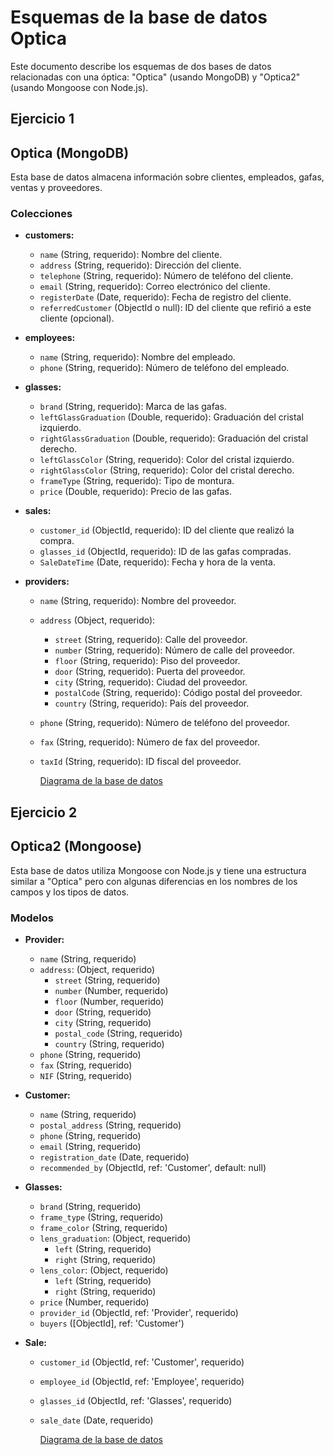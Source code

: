 # Esquemas de la base de datos Optica

Este documento describe los esquemas de dos bases de datos relacionadas con una óptica: "Optica" (usando MongoDB) y "Optica2" (usando Mongoose con Node.js).
## Ejercicio 1
## Optica (MongoDB)

Esta base de datos almacena información sobre clientes, empleados, gafas, ventas y proveedores.

### Colecciones

* **customers:**
    * `name` (String, requerido): Nombre del cliente.
    * `address` (String, requerido): Dirección del cliente.
    * `telephone` (String, requerido): Número de teléfono del cliente.
    * `email` (String, requerido): Correo electrónico del cliente.
    * `registerDate` (Date, requerido): Fecha de registro del cliente.
    * `referredCustomer` (ObjectId o null): ID del cliente que refirió a este cliente (opcional).

* **employees:**
    * `name` (String, requerido): Nombre del empleado.
    * `phone` (String, requerido): Número de teléfono del empleado.

* **glasses:**
    * `brand` (String, requerido): Marca de las gafas.
    * `leftGlassGraduation` (Double, requerido): Graduación del cristal izquierdo.
    * `rightGlassGraduation` (Double, requerido): Graduación del cristal derecho.
    * `leftGlassColor` (String, requerido): Color del cristal izquierdo.
    * `rightGlassColor` (String, requerido): Color del cristal derecho.
    * `frameType` (String, requerido): Tipo de montura.
    * `price` (Double, requerido): Precio de las gafas.

* **sales:**
    * `customer_id` (ObjectId, requerido): ID del cliente que realizó la compra.
    * `glasses_id` (ObjectId, requerido): ID de las gafas compradas.
    * `SaleDateTime` (Date, requerido): Fecha y hora de la venta.

* **providers:**
    * `name` (String, requerido): Nombre del proveedor.
    * `address` (Object, requerido):
        * `street` (String, requerido): Calle del proveedor.
        * `number` (String, requerido): Número de calle del proveedor.
        * `floor` (String, requerido): Piso del proveedor.
        * `door` (String, requerido): Puerta del proveedor.
        * `city` (String, requerido): Ciudad del proveedor.
        * `postalCode` (String, requerido): Código postal del proveedor.
        * `country` (String, requerido): País del proveedor.
    * `phone` (String, requerido): Número de teléfono del proveedor.
    * `fax` (String, requerido): Número de fax del proveedor.
    * `taxId` (String, requerido): ID fiscal del proveedor.
 
      [Diagrama de la base de datos](https://github.com/sserranom/S203-Estructura-de-datos-MongoDB-N1/blob/main/Ejercicio1/Optica_diagram.jpg)

## Ejercicio 2
## Optica2 (Mongoose)

Esta base de datos utiliza Mongoose con Node.js y tiene una estructura similar a "Optica" pero con algunas diferencias en los nombres de los campos y los tipos de datos.

### Modelos

* **Provider:**
    * `name` (String, requerido)
    * `address`: (Object, requerido)
        * `street` (String, requerido)
        * `number` (Number, requerido)
        * `floor` (Number, requerido)
        * `door` (String, requerido)
        * `city` (String, requerido)
        * `postal_code` (String, requerido)
        * `country` (String, requerido)
    * `phone` (String, requerido)
    * `fax` (String, requerido)
    * `NIF` (String, requerido)

* **Customer:**
    * `name` (String, requerido)
    * `postal_address` (String, requerido)
    * `phone` (String, requerido)
    * `email` (String, requerido)
    * `registration_date` (Date, requerido)
    * `recommended_by` (ObjectId, ref: 'Customer', default: null)

* **Glasses:**
    * `brand` (String, requerido)
    * `frame_type` (String, requerido)
    * `frame_color` (String, requerido)
    * `lens_graduation`: (Object, requerido)
        * `left` (String, requerido)
        * `right` (String, requerido)
    * `lens_color`: (Object, requerido)
        * `left` (String, requerido)
        * `right` (String, requerido)
    * `price` (Number, requerido)
    * `provider_id` (ObjectId, ref: 'Provider', requerido)
    * `buyers` ([ObjectId], ref: 'Customer')

* **Sale:**
    * `customer_id` (ObjectId, ref: 'Customer', requerido)
    * `employee_id` (ObjectId, ref: 'Employee', requerido)
    * `glasses_id` (ObjectId, ref: 'Glasses', requerido)
    * `sale_date` (Date, requerido)
 
      [Diagrama de la base de datos](https://github.com/sserranom/S203-Estructura-de-datos-MongoDB-N1/blob/main/Ejercicio2/optica2_diagram.jpg)


